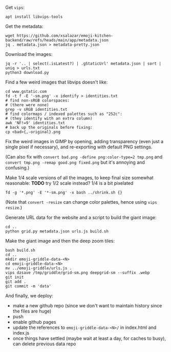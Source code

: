 Get `vips`:

    apt install libvips-tools

Get the metadata:

    wget https://github.com/xsalazar/emoji-kitchen-backend/raw/refs/heads/main/app/metadata.json
    jq . metadata.json > metadata-pretty.json

Download the images:

    jq -r '.. | select(.isLatest?) | .gStaticUrl' metadata.json | sort | uniq > urls.txt
    python3 download.py

Find a few weird images that libvips doesn't like:

    cd www.gstatic.com
    fd -t f -E '-sm.png' -x identify > identities.txt
    # find non-sRGB colorspaces:
    # (there were none)
    grep -v sRGB identities.txt
    # find colormaps / indexed palettes such as "252c":
    # (they identify with an extra column)
    awk 'NF!=9' identities.txt
    # back up the originals before fixing:
    cp <bad>{,-original}.png

Fix the weird images in GIMP by opening, adding transparency (even just a single pixel if necessary), and re-exporting with default PNG settings.

(Can also fix with `convert bad.png -define png:color-type=2 tmp.png` and `convert tmp.png -remap good.png fixed.png` but it's annoying and confusing.)

Make 1/4 scale versions of all the images, to keep final size somewhat reasonable:
**TODO** try 1/2 scale instead? 1/4 is a bit pixelated

    fd -g '*.png' -E '*-sm.png' -x bash ../shrink.sh {}

(Note that `convert -resize` can change color palettes, hence using `vips resize`.)

Generate URL data for the website and a script to build the giant image:

    cd ..
    python grid.py metadata.json urls.js build.sh

Make the giant image and then the deep zoom tiles:

    bash build.sh
    cd ..
    mkdir emoji-griddle-data-<N>
    cd emoji-griddle-data-<N>
    mv ../emoji-griddle/urls.js .
    vips dzsave /tmp/griddle/grid-sm.png deepgrid-sm --suffix .webp
    git init
    git add .
    git commit -m 'data'

And finally, we deploy:

- make a new github repo (since we don't want to maintain history since the files are huge)
- push
- enable github pages
- update the references to `emoji-griddle-data-<N>/` in index.html and index.js
- once things have settled (maybe wait at least a day, for caches to busy), can delete previous data repo
